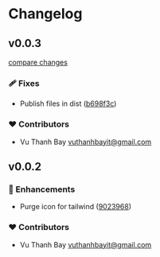 # Changelog


## v0.0.3

[compare changes](https://github.com/vuthanhbayit/tailwind-purge-icon/compare/v0.0.2...v0.0.3)

### 🩹 Fixes

- Publish files in dist ([b698f3c](https://github.com/vuthanhbayit/tailwind-purge-icon/commit/b698f3c))

### ❤️ Contributors

- Vu Thanh Bay <vuthanhbayit@gmail.com>

## v0.0.2


### 🚀 Enhancements

- Purge icon for tailwind ([9023968](https://github.com/vuthanhbayit/tailwind-purge-icon/commit/9023968))

### ❤️ Contributors

- Vu Thanh Bay <vuthanhbayit@gmail.com>

